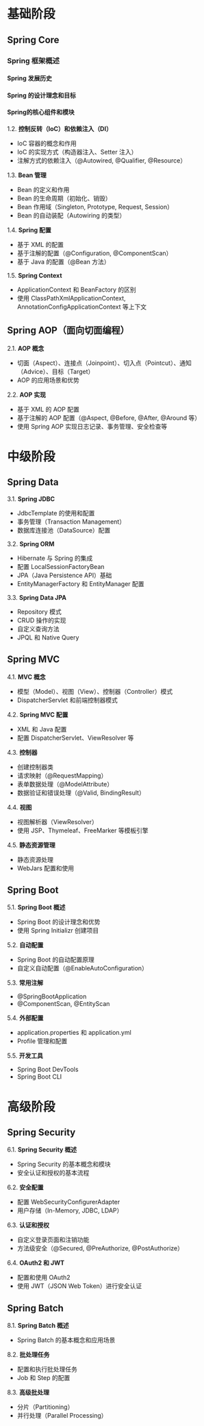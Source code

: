 

# 基础阶段

## Spring Core

### Spring 框架概述

#### Spring 发展历史

#### Spring 的设计理念和目标

#### Spring的核心组件和模块













1.2. **控制反转（IoC）和依赖注入（DI）**

   - IoC 容器的概念和作用
   - IoC 的实现方式（构造器注入、Setter 注入）
   - 注解方式的依赖注入（@Autowired, @Qualifier, @Resource）

1.3. **Bean 管理**
   - Bean 的定义和作用
   - Bean 的生命周期（初始化、销毁）
   - Bean 作用域（Singleton, Prototype, Request, Session）
   - Bean 的自动装配（Autowiring 的类型）

1.4. **Spring 配置**

   - 基于 XML 的配置
   - 基于注解的配置（@Configuration, @ComponentScan）
   - 基于 Java 的配置（@Bean 方法）

1.5. **Spring Context**

   - ApplicationContext 和 BeanFactory 的区别
   - 使用 ClassPathXmlApplicationContext, AnnotationConfigApplicationContext 等上下文

## Spring AOP（面向切面编程）

2.1. **AOP 概念**
   - 切面（Aspect）、连接点（Joinpoint）、切入点（Pointcut）、通知（Advice）、目标（Target）
   - AOP 的应用场景和优势

2.2. **AOP 实现**
   - 基于 XML 的 AOP 配置
   - 基于注解的 AOP 配置（@Aspect, @Before, @After, @Around 等）
   - 使用 Spring AOP 实现日志记录、事务管理、安全检查等

# 中级阶段

## Spring Data

3.1. **Spring JDBC**
   - JdbcTemplate 的使用和配置
   - 事务管理（Transaction Management）
   - 数据库连接池（DataSource）配置

3.2. **Spring ORM**
   - Hibernate 与 Spring 的集成
   - 配置 LocalSessionFactoryBean
   - JPA（Java Persistence API）基础
   - EntityManagerFactory 和 EntityManager 配置

3.3. **Spring Data JPA**
   - Repository 模式
   - CRUD 操作的实现
   - 自定义查询方法
   - JPQL 和 Native Query

## Spring MVC

4.1. **MVC 概念**
   - 模型（Model）、视图（View）、控制器（Controller）模式
   - DispatcherServlet 和前端控制器模式

4.2. **Spring MVC 配置**
   - XML 和 Java 配置
   - 配置 DispatcherServlet、ViewResolver 等

4.3. **控制器**
   - 创建控制器类
   - 请求映射（@RequestMapping）
   - 表单数据处理（@ModelAttribute）
   - 数据验证和错误处理（@Valid, BindingResult）

4.4. **视图**
   - 视图解析器（ViewResolver）
   - 使用 JSP、Thymeleaf、FreeMarker 等模板引擎

4.5. **静态资源管理**
   - 静态资源处理
   - WebJars 配置和使用

## Spring Boot

5.1. **Spring Boot 概述**
   - Spring Boot 的设计理念和优势
   - 使用 Spring Initializr 创建项目

5.2. **自动配置**
   - Spring Boot 的自动配置原理
   - 自定义自动配置（@EnableAutoConfiguration）

5.3. **常用注解**
   - @SpringBootApplication
   - @ComponentScan, @EntityScan

5.4. **外部配置**
   - application.properties 和 application.yml
   - Profile 管理和配置

5.5. **开发工具**
   - Spring Boot DevTools
   - Spring Boot CLI

# 高级阶段

## Spring Security

6.1. **Spring Security 概述**
   - Spring Security 的基本概念和模块
   - 安全认证和授权的基本流程

6.2. **安全配置**
   - 配置 WebSecurityConfigurerAdapter
   - 用户存储（In-Memory, JDBC, LDAP）

6.3. **认证和授权**
   - 自定义登录页面和注销功能
   - 方法级安全（@Secured, @PreAuthorize, @PostAuthorize）

6.4. **OAuth2 和 JWT**
   - 配置和使用 OAuth2
   - 使用 JWT（JSON Web Token）进行安全认证

## Spring Batch

8.1. **Spring Batch 概述**
   - Spring Batch 的基本概念和应用场景

8.2. **批处理任务**
   - 配置和执行批处理任务
   - Job 和 Step 的配置

8.3. **高级批处理**
   - 分片（Partitioning）
   - 并行处理（Parallel Processing）


